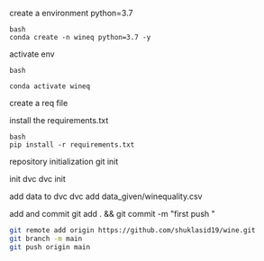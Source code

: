 create a environment python=3.7

```
bash
conda create -n wineq python=3.7 -y

```


activate env

```
bash

conda activate wineq
```

create a req file 

install the requirements.txt
```
bash
pip install -r requirements.txt
```

repository initialization
git init

init dvc
dvc init

add data to dvc
dvc add data_given/winequality.csv


add and commit
git add . && git commit -m "first push "

```bash
git remote add origin https://github.com/shuklasid19/wine.git
git branch -m main
git push origin main
```